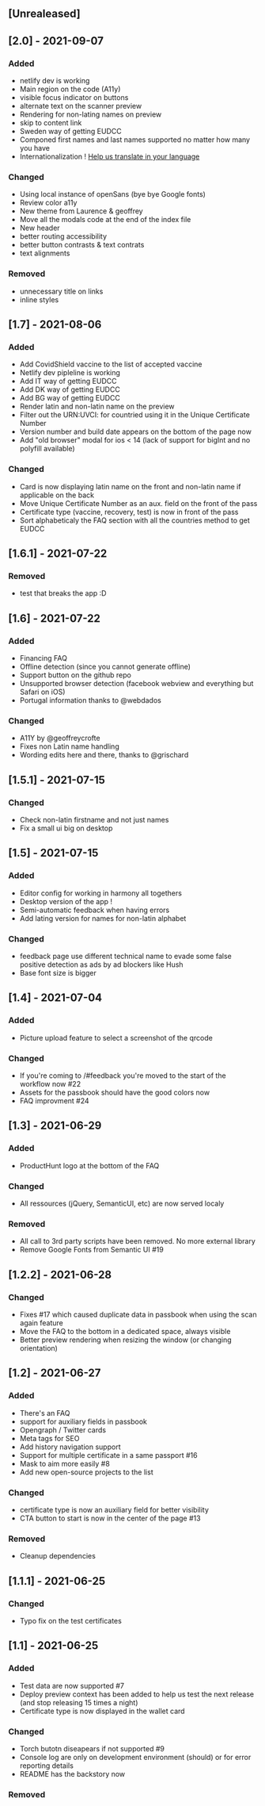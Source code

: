 ## [Unrealeased]

## [2.0] - 2021-09-07
### Added
- netlify dev is working
- Main region on the code (A11y)
- visible focus indicator on buttons
- alternate text on the scanner preview
- Rendering for non-lating names on preview
- skip to content link
- Sweden way of getting EUDCC
- Componed first names and last names supported no matter how many you have
- Internationalization ! [Help us translate in your language](https://crowdin.com/project/covid19-passbook/invite)

### Changed
- Using local instance of openSans (bye bye Google fonts)
- Review color a11y
- New theme from Laurence & geoffrey
- Move all the modals code at the end of the index file
- New header
- better routing accessibility
- better button contrasts & text contrats
- text alignments

### Removed
- unnecessary title on links
- inline styles

## [1.7] - 2021-08-06
### Added
- Add CovidShield vaccine to the list of accepted vaccine
- Netlify dev pipleline is working
- Add IT way of getting EUDCC
- Add DK way of getting EUDCC
- Add BG way of getting EUDCC
- Render latin and non-latin name on the preview
- Filter out the URN:UVCI: for countried using it in the Unique Certificate Number
- Version number and build date appears on the bottom of the page now
- Add "old browser" modal for ios < 14 (lack of support for bigInt and no polyfill available)

### Changed
- Card is now displaying latin name on the front and non-latin name if applicable on the back
- Move Unique Certificate Number as an aux. field on the front of the pass
- Certificate type (vaccine, recovery, test) is now in front of the pass
- Sort alphabeticaly the FAQ section with all the countries method to get EUDCC

## [1.6.1] - 2021-07-22
### Removed
- test that breaks the app :D 

## [1.6] - 2021-07-22
### Added
- Financing FAQ
- Offline detection (since you cannot generate offline)
- Support button on the github repo
- Unsupported browser detection (facebook webview and everything but Safari on iOS)
- Portugal information thanks to @webdados

### Changed
- A11Y by @geoffreycrofte
- Fixes non Latin name handling
- Wording edits here and there, thanks to @grischard

## [1.5.1] - 2021-07-15
### Changed
- Check non-latin firstname and not just names
- Fix a small ui big on desktop

## [1.5] - 2021-07-15
### Added
- Editor config for working in harmony all togethers
- Desktop version of the app !
- Semi-automatic feedback when having errors
- Add lating version for names for non-latin alphabet

### Changed
- feedback page use different technical name to evade some false positive detection as ads by ad blockers like Hush
- Base font size is bigger

## [1.4] - 2021-07-04
### Added
- Picture upload feature to select a screenshot of the qrcode

### Changed
- If you're coming to /#feedback you're moved to the start of the workflow now #22
- Assets for the passbook should have the good colors now
- FAQ improvment #24

## [1.3] - 2021-06-29
### Added
- ProductHunt logo at the bottom of the FAQ

### Changed
- All ressources (jQuery, SemanticUI, etc) are now served localy

### Removed
- All call to 3rd party scripts have been removed. No more external library
- Remove Google Fonts from Semantic UI #19

## [1.2.2] - 2021-06-28
### Changed
- Fixes #17 which caused duplicate data in passbook when using the scan again feature
- Move the FAQ to the bottom in a dedicated space, always visible
- Better preview rendering when resizing the window (or changing orientation)

## [1.2] - 2021-06-27
### Added
- There's an FAQ
- support for auxiliary fields in passbook
- Opengraph / Twitter cards
- Meta tags for SEO
- Add history navigation support
- Support for multiple certificate in a same passport #16
- Mask to aim more easily #8
- Add new open-source projects to the list
### Changed
- certificate type is now an auxiliary field for better visibility
- CTA button to start is now in the center of the page #13
### Removed
- Cleanup dependencies

## [1.1.1] - 2021-06-25
### Changed
- Typo fix on the test certificates

## [1.1] - 2021-06-25
### Added
- Test data are now supported #7
- Deploy preview context has been added to help us test the next release (and stop releasing 15 times a night)
- Certificate type is now displayed in the wallet card
### Changed
- Torch butotn diseapears if not supported #9
- Console log are only on development environment (should) or for error reporting details
- README has the backstory now
### Removed
